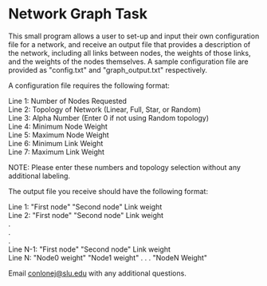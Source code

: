 # Network Graph Task

This small program allows a user to set-up and input their own configuration file for a network, and receive an output file that provides a description of the network, including all links between nodes, the weights of those links, and the weights of the nodes themselves. A sample configuration file are provided as "config.txt" and "graph_output.txt" respectively.

A configuration file requires the following format:

Line 1: Number of Nodes Requested  <br />
Line 2: Topology of Network (Linear, Full, Star, or Random)  
Line 3: Alpha Number (Enter 0 if not using Random topology)  
Line 4: Minimum Node Weight  
Line 5: Maximum Node Weight  
Line 6: Minimum Link Weight  
Line 7: Maximum Link Weight

NOTE: Please enter these numbers and topology selection without any additional labeling.

The output file you receive should have the following format:

Line 1: "First node" "Second node" Link weight <br />
Line 2: "First node" "Second node" Link weight <br />
. <br />
. <br /> 
. <br />
Line N-1: "First node" "Second node" Link weight <br />
Line N: "Node0 weight" "Node1 weight" . . . "NodeN Weight"

Email conlonej@slu.edu with any additional questions.

